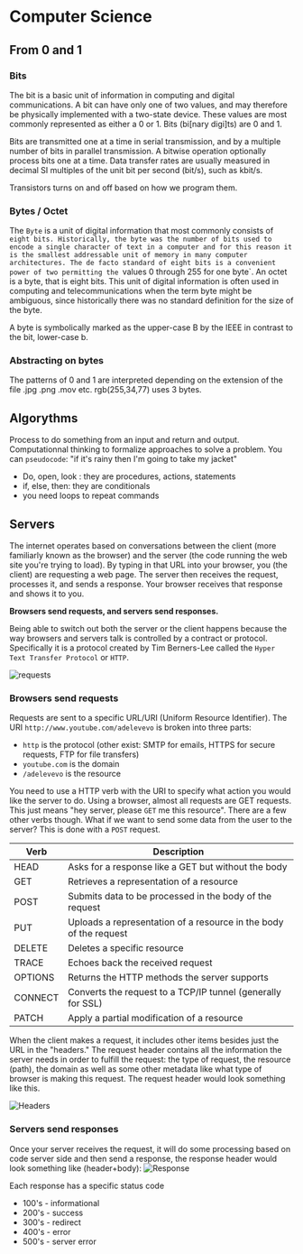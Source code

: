 # Computer Science

## From 0 and 1
### Bits
The bit is a basic unit of information in computing and digital communications. A bit can have only one of two values, and may therefore be physically implemented with a two-state device. These values are most commonly represented as either a 0 or 1.
Bits (bi[nary digi]ts) are 0 and 1. 

Bits are transmitted one at a time in serial transmission, and by a multiple number of bits in parallel transmission. A bitwise operation optionally process bits one at a time. Data transfer rates are usually measured in decimal SI multiples of the unit bit per second (bit/s), such as kbit/s.

Transistors turns on and off based on how we program them.

### Bytes / Octet
The `Byte` is a unit of digital information that most commonly consists of `eight bits.
Historically, the byte was the number of bits used to encode a single character of text in a computer and for this reason it is the smallest addressable unit of memory in many computer architectures.
The de facto standard of eight bits is a convenient power of two permitting the `values 0 through 255 for one byte`.
An octet is a byte, that is eight bits. This unit of digital information is often used in computing and telecommunications when the term byte might be ambiguous, since historically there was no standard definition for the size of the byte.

A byte is symbolically marked as the upper-case B by the IEEE in contrast to the bit, lower-case b. 

### Abstracting on bytes
The patterns of 0 and 1 are interpreted depending on the extension of the file .jpg .png .mov etc.
rgb(255,34,77) uses 3 bytes.

## Algorythms
Process to do something from an input and return and output.
Computationnal thinking to formalize approaches to solve a problem.
You can `pseudocode`: "if it's rainy then I'm going to take my jacket"
* Do, open, look : they are procedures, actions, statements
* if, else, then:  they are conditionals
* you need loops to repeat commands

## Servers
The internet operates based on conversations between the client (more familiarly known as the browser) and the server (the code running the web site you're trying to load). By typing in that URL into your browser, you (the client) are requesting a web page. The server then receives the request, processes it, and sends a response. Your browser receives that response and shows it to you.

**Browsers send requests, and servers send responses.**

Being able to switch out both the server or the client happens because the way browsers and servers talk is controlled by a contract or protocol. Specifically it is a protocol created by Tim Berners-Lee called the `Hyper Text Transfer Protocol` or `HTTP`.

![requests](https://s3.amazonaws.com/learn-verified/requests.png)

### Browsers send requests
Requests are sent to a specific  URL/URI (Uniform Resource Identifier). The URI `http://www.youtube.com/adelevevo` is broken into three parts:
* `http` is the protocol (other exist: SMTP for emails, HTTPS for secure requests, FTP for file transfers)
* `youtube.com` is the domain
* `/adelevevo` is the resource

You need to use a HTTP verb with the URI to specify what action you would like the server to do.
Using a browser, almost all requests are GET requests. This just means "hey server, please `GET` me this resource". There are a few other verbs though. What if we want to send some data from the user to the server? This is done with a `POST` request.

Verb | Description
--- | ---
HEAD | Asks for a response like a GET but without the body
GET | Retrieves a representation of a resource
POST | Submits data to be processed in the body of the request
PUT | Uploads a representation of a resource in the body of the request
DELETE | Deletes a specific resource
TRACE | Echoes back the received request
OPTIONS | Returns the HTTP methods the server supports
CONNECT | Converts the request to a TCP/IP tunnel (generally for SSL)
PATCH | Apply a partial modification of a resource

When the client makes a request, it includes other items besides just the URL in the "headers." The request header contains all the information the server needs in order to fulfill the request: the type of request, the resource (path), the domain as well as some other metadata like what type of browser is making this request. The request header would look something like this.

![Headers](https://s3.amazonaws.com/learn-verified/request-header.png)

### Servers send responses
Once your server receives the request, it will do some processing based on code server side and then send a response, the response header would look something like (header+body):
![Response](https://s3.amazonaws.com/learn-verified/response-headers.png)

Each response has a specific status code
- 100's - informational
- 200's - success
- 300's - redirect
- 400's - error
- 500's - server error



## 
